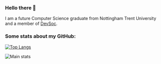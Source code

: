 ### Hello there 👋
I am  a future Computer Science graduate from Nottingham Trent University and a member of [DevSoc](https://github.com/NTUDevSoc).

### Some stats about my GitHub: 
[![Top Langs](https://github-readme-stats.vercel.app/api/top-langs/?username=bradshawlily&hide_progress=true)](https://github.com/anuraghazra/github-readme-stats) 

![Main stats](https://github-readme-stats.vercel.app/api?username=bradshawlily&show_icons=true&theme=nightowl)
<!--
**bradshawlily/bradshawlily** is a ✨ _special_ ✨ repository because its `README.md` (this file) appears on your GitHub profile.

